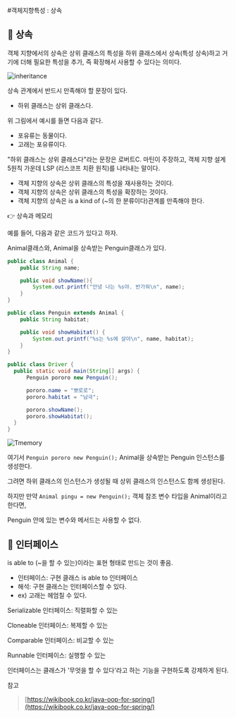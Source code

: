 #객체지향특성 : 상속

## 🔷 상속

객체 지향에서의 상속은 상위 클래스의 특성을 하위 클래스에서 상속(특성 상속)하고 거기에 더해 필요한 특성을 추가, 즉 확장해서 사용할 수 있다는 의미다.

![inheritance](https://user-images.githubusercontent.com/49690185/104213746-fc8ff180-5479-11eb-8336-32b681775512.png)

상속 관계에서 반드시 만족해야 할 문장이 있다.

- 하위 클래스는 상위 클래스다.

위 그림에서 예시를 들면 다음과 같다.

- 포유류는 동물이다.
- 고래는 포유류이다.

"하위 클래스는 상위 클래스다"라는 문장은 로버트C. 마틴이 주장하고, 객체 지향 설계 5원칙 가운데 LSP (리스코프 치환 원칙)를 나타내는 말이다.

- 객체 지향의 상속은 상위 클래스의 특성을 재사용하는 것이다.
- 객체 지향의 상속은 상위 클래스의 특성을 확장하는 것이다.
- 객체 지향의 상속은 is a kind of (~의 한 분류이다)관계를 만족해야 한다.

👉 상속과 메모리 

예를 들어, 다음과 같은 코드가 있다고 하자.

Animal클래스와, Animal을 상속받는 Penguin클래스가 있다.

```java
public class Animal {
	public String name;

	public void showName(){
		System.out.printf("안녕 나는 %s야. 반가워\n", name);
	}
}
```

```java
public class Penguin extends Animal {
	public String habitat;

	public void showHabitat() {
		System.out.printf("%s는 %s에 살아\n", name, habitat);
	}
}
```

```java
public class Driver {
  public static void main(String[] args) {
      Penguin pororo new Penguin();

      pororo.name = "뽀로로";
      pororo.habitat = "남극";

      pororo.showName();
      pororo.showHabitat();
  }
}
```

![Tmemory](https://user-images.githubusercontent.com/49690185/104213979-41b42380-547a-11eb-888d-be6b667b0f8b.png)

여기서 `Penguin pororo new Penguin();` Animal을 상속받는 Penguin 인스턴스를 생성한다.

그려면 하위 클래스의 인스턴스가 생성될 때 상위 클래스의 인스턴스도 함께 생성된다.

하지만 만약 `Animal pingu = new Penguin();` 객체 참조 변수 타입을 Animal이라고 한다면,

Penguin 안에 있는 변수와 메서드는 사용할 수 없다.




## 🔷 인터페이스

is able to (~을 할 수 있는)이라는 표현 형태로 만드는 것이 좋음.

- 인터페이스: 구현 클래스 is able to 인터페이스
- 해석: 구현 클래스는 인터페이스할 수 있다.
- ex) 고래는 헤엄칠 수 있다.

Serializable 인터페이스: 직렬화할 수 있는

Cloneable 인터페이스: 복제할 수 있는

Comparable 인터페이스: 비교할 수 있는

Runnable 인터페이스: 실행할 수 있는

인터페이스는 클래스가 '무엇을 할 수 있다'라고 하는 기능을 구현하도록 강제하게 된다.

참고

> [https://wikibook.co.kr/java-oop-for-spring/](https://wikibook.co.kr/java-oop-for-spring/)
